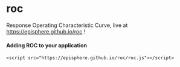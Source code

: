 # roc
Response Operating Characteristic Curve, live at https://episphere.github.io/roc !

#### Adding ROC to your application
```
<script src="https://episphere.github.io/roc/roc.js"></script>
```
